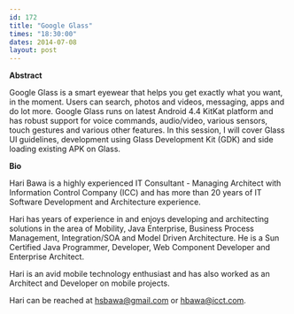 ```yaml
---
id: 172
title: "Google Glass"
times: "18:30:00"
dates: 2014-07-08
layout: post
---
```

 **Abstract**

Google Glass is a smart eyewear that helps you get exactly what you want, in the moment. Users can search, photos and videos, messaging, apps and do lot more. Google Glass runs on latest Android 4.4 KitKat platform and has robust support for voice commands, audio/video, various sensors, touch gestures and various other features. In this session, I will cover Glass UI guidelines, development using Glass Development Kit (GDK) and side loading existing APK on Glass.  

**Bio**

Hari Bawa is a highly experienced IT Consultant - Managing Architect with Information Control Company (ICC) and has more than 20 years of IT Software Development and Architecture experience.  
  
Hari has years of experience in and enjoys developing and architecting solutions in the area of Mobility, Java Enterprise, Business Process Management, Integration/SOA and Model Driven Architecture. He is a Sun Certified Java Programmer, Developer, Web Component Developer and Enterprise Architect.  
  
Hari is an avid mobile technology enthusiast and has also worked as an Architect and Developer on mobile projects.  
  
Hari can be reached at hsbawa@gmail.com or hbawa@icct.com.

